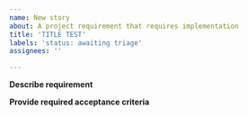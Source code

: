 ```yaml
---
name: New story
about: A project requirement that requires implementation
title: 'TITLE TEST'
labels: 'status: awaiting triage'
assignees: ''

---
```


**Describe requirement**

<!--
Recommendation is to use traditional story format when possible.

As a < user / admin / system >
I would like to < view information about / perform action >
So that < result can be achieved >
-->

**Provide required acceptance criteria**

<!--
Define what is required to call this story done. This should typically be a single acceptance criteria per story.

Given < there is some precondition >
When < and action is performed >
Then < the outcome should be >
-->

